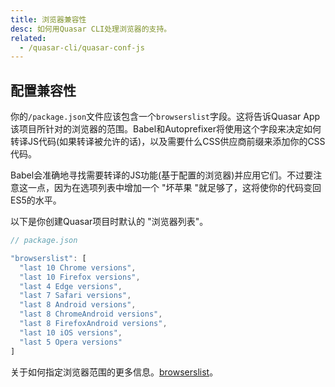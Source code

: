 ```yaml
---
title: 浏览器兼容性
desc: 如何用Quasar CLI处理浏览器的支持。
related:
  - /quasar-cli/quasar-conf-js
---
```


## 配置兼容性
你的`/package.json`文件应该包含一个`browserslist`字段。这将告诉Quasar App该项目所针对的浏览器的范围。Babel和Autoprefixer将使用这个字段来决定如何转译JS代码(如果转译被允许的话)，以及需要什么CSS供应商前缀来添加你的CSS代码。

Babel会准确地寻找需要转译的JS功能(基于配置的浏览器)并应用它们。不过要注意这一点，因为在选项列表中增加一个 "坏苹果 "就足够了，这将使你的代码变回ES5的水平。

以下是你创建Quasar项目时默认的 "浏览器列表"。

```js
// package.json

"browserslist": [
  "last 10 Chrome versions",
  "last 10 Firefox versions",
  "last 4 Edge versions",
  "last 7 Safari versions",
  "last 8 Android versions",
  "last 8 ChromeAndroid versions",
  "last 8 FirefoxAndroid versions",
  "last 10 iOS versions",
  "last 5 Opera versions"
]
```

关于如何指定浏览器范围的更多信息。[browserslist](https://github.com/browserslist/browserslist)。
